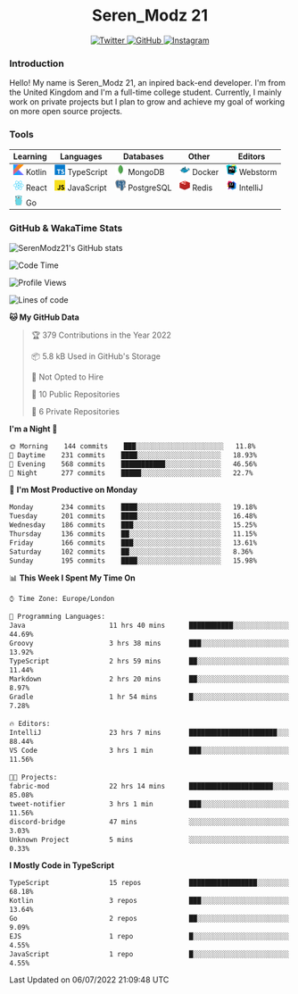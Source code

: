 <div align="center">
  <h1>Seren_Modz 21</h1>
  <a href="https://twitter.com/SerenModz21">
    <img alt="Twitter" src="https://img.shields.io/badge/twitter%20-%231DA1F2.svg?&style=for-the-badge&logo=Twitter&logoColor=white">
  </a>
  <a href="https://github.com/SerenModz21">
    <img alt="GitHub" src="https://img.shields.io/badge/github%20-%23121011.svg?&style=for-the-badge&logo=github&logoColor=white">
  </a>
  <a href="https://www.instagram.com/serenmodz21">
    <img alt="Instagram" src="https://img.shields.io/badge/instagram%20-%23E4405F.svg?&style=for-the-badge&logo=Instagram&logoColor=white">
  </a>
</div>

### Introduction

Hello! My name is Seren_Modz 21, an inpired back-end developer. I'm from the United Kingdom and I'm a full-time college student. Currently, I mainly work on private projects but I plan to grow and achieve my goal of working on more open source projects. 

### Tools

 **Learning**                                        | **Languages**                                               | **Databases**                                               | **Other**                                           | **Editors**                                                  
-----------------------------------------------------|-------------------------------------------------------------|-------------------------------------------------------------|-----------------------------------------------------|--------------------------------------------------------------
 <img width="19px" src="./assets/kotlin.svg"> Kotlin | <img width="19px" src="./assets/typescript.svg"> TypeScript | <img width="19px" src="./assets/mongodb.svg"> MongoDB       | <img width="19px" src="./assets/docker.svg"> Docker | <img width="19px" src="./assets/webstorm.svg"> Webstorm      
 <img width="19px" src="./assets/react.svg"> React   | <img width="19px" src="./assets/javascript.svg"> JavaScript | <img width="19px" src="./assets/postgresql.svg"> PostgreSQL | <img width="19px" src="./assets/redis.svg"> Redis   | <img width="19px" src="./assets/intellij-idea.svg"> IntelliJ
 <img width="19px" src="./assets/go.svg"> Go         |                                                             |                                                             |                                                     |                                                                                                               

### GitHub & WakaTime Stats

![SerenModz21's GitHub stats](https://github-readme-stats.vercel.app/api?username=SerenModz21&show_icons=true&theme=dark)

<!--START_SECTION:waka-->
![Code Time](http://img.shields.io/badge/Code%20Time-1%2C440%20hrs%207%20mins-blue)

![Profile Views](http://img.shields.io/badge/Profile%20Views-3-blue)

![Lines of code](https://img.shields.io/badge/From%20Hello%20World%20I%27ve%20Written-15%20Thousand%20lines%20of%20code-blue)

**🐱 My GitHub Data** 

> 🏆 379 Contributions in the Year 2022
 > 
> 📦 5.8 kB Used in GitHub's Storage 
 > 
> 🚫 Not Opted to Hire
 > 
> 📜 10 Public Repositories 
 > 
> 🔑 6 Private Repositories  
 > 
**I'm a Night 🦉** 

```text
🌞 Morning    144 commits    ███░░░░░░░░░░░░░░░░░░░░░░   11.8% 
🌆 Daytime    231 commits    ████░░░░░░░░░░░░░░░░░░░░░   18.93% 
🌃 Evening    568 commits    ███████████░░░░░░░░░░░░░░   46.56% 
🌙 Night      277 commits    █████░░░░░░░░░░░░░░░░░░░░   22.7%

```
📅 **I'm Most Productive on Monday** 

```text
Monday       234 commits    ████░░░░░░░░░░░░░░░░░░░░░   19.18% 
Tuesday      201 commits    ████░░░░░░░░░░░░░░░░░░░░░   16.48% 
Wednesday    186 commits    ███░░░░░░░░░░░░░░░░░░░░░░   15.25% 
Thursday     136 commits    ██░░░░░░░░░░░░░░░░░░░░░░░   11.15% 
Friday       166 commits    ███░░░░░░░░░░░░░░░░░░░░░░   13.61% 
Saturday     102 commits    ██░░░░░░░░░░░░░░░░░░░░░░░   8.36% 
Sunday       195 commits    ████░░░░░░░░░░░░░░░░░░░░░   15.98%

```


📊 **This Week I Spent My Time On** 

```text
⌚︎ Time Zone: Europe/London

💬 Programming Languages: 
Java                     11 hrs 40 mins      ███████████░░░░░░░░░░░░░░   44.69% 
Groovy                   3 hrs 38 mins       ███░░░░░░░░░░░░░░░░░░░░░░   13.92% 
TypeScript               2 hrs 59 mins       ██░░░░░░░░░░░░░░░░░░░░░░░   11.44% 
Markdown                 2 hrs 20 mins       ██░░░░░░░░░░░░░░░░░░░░░░░   8.97% 
Gradle                   1 hr 54 mins        █░░░░░░░░░░░░░░░░░░░░░░░░   7.28%

🔥 Editors: 
IntelliJ                 23 hrs 7 mins       ██████████████████████░░░   88.44% 
VS Code                  3 hrs 1 min         ███░░░░░░░░░░░░░░░░░░░░░░   11.56%

🐱‍💻 Projects: 
fabric-mod               22 hrs 14 mins      █████████████████████░░░░   85.08% 
tweet-notifier           3 hrs 1 min         ███░░░░░░░░░░░░░░░░░░░░░░   11.56% 
discord-bridge           47 mins             ░░░░░░░░░░░░░░░░░░░░░░░░░   3.03% 
Unknown Project          5 mins              ░░░░░░░░░░░░░░░░░░░░░░░░░   0.33%

```

**I Mostly Code in TypeScript** 

```text
TypeScript               15 repos            █████████████████░░░░░░░░   68.18% 
Kotlin                   3 repos             ███░░░░░░░░░░░░░░░░░░░░░░   13.64% 
Go                       2 repos             ██░░░░░░░░░░░░░░░░░░░░░░░   9.09% 
EJS                      1 repo              █░░░░░░░░░░░░░░░░░░░░░░░░   4.55% 
JavaScript               1 repo              █░░░░░░░░░░░░░░░░░░░░░░░░   4.55%

```



 Last Updated on 06/07/2022 21:09:48 UTC
<!--END_SECTION:waka-->
